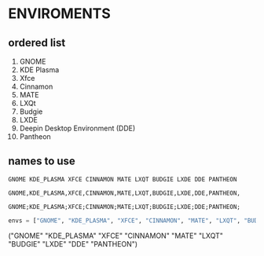 # ENVIROMENTS
## ordered list
1. GNOME
2. KDE Plasma
3. Xfce
4. Cinnamon
5. MATE
6. LXQt
7. Budgie
8. LXDE
9. Deepin Desktop Environment (DDE)
10. Pantheon

## names to use
```
GNOME KDE_PLASMA XFCE CINNAMON MATE LXQT BUDGIE LXDE DDE PANTHEON
```
```
GNOME,KDE_PLASMA,XFCE,CINNAMON,MATE,LXQT,BUDGIE,LXDE,DDE,PANTHEON,
```
```
GNOME;KDE_PLASMA;XFCE;CINNAMON;MATE;LXQT;BUDGIE;LXDE;DDE;PANTHEON;
```
```py
envs = ["GNOME", "KDE_PLASMA", "XFCE", "CINNAMON", "MATE", "LXQT", "BUDGIE", "LXDE", "DDE", "PANTHEON"]
```

("GNOME" "KDE_PLASMA" "XFCE" "CINNAMON" "MATE" "LXQT" "BUDGIE" "LXDE" "DDE" "PANTHEON")
